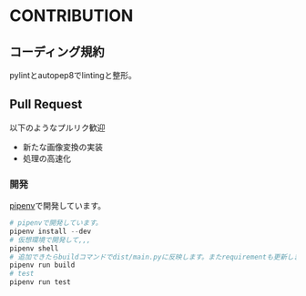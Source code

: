 # CONTRIBUTION

## コーディング規約

pylintとautopep8でlintingと整形。


## Pull Request

以下のようなプルリク歓迎

- 新たな画像変換の実装
- 処理の高速化

### 開発

[pipenv](https://github.com/pypa/pipenv)で開発しています。


```ps1
# pipenvで開発しています。
pipenv install --dev
# 仮想環境で開発して,,,
pipenv shell
# 追加できたらbuildコマンドでdist/main.pyに反映します。またrequirementも更新します。
pipenv run build
# test
pipenv run test
```
